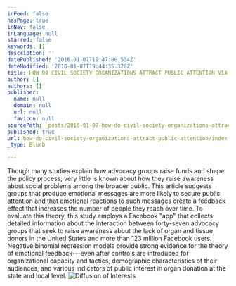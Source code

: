 ```yaml
---
inFeed: false
hasPage: true
inNav: false
inLanguage: null
starred: false
keywords: []
description: ''
datePublished: '2016-01-07T19:47:00.534Z'
dateModified: '2016-01-07T19:44:35.320Z'
title: HOW DO CIVIL SOCIETY ORGANIZATIONS ATTRACT PUBLIC ATTENTION VIA SOCIAL MEDIA?
author: []
authors: []
publisher:
  name: null
  domain: null
  url: null
  favicon: null
sourcePath: _posts/2016-01-07-how-do-civil-society-organizations-attract-public-attention.md
published: true
url: how-do-civil-society-organizations-attract-public-attention/index.html
_type: Blurb

---
```

Though many studies explain how advocacy groups raise funds and shape the policy process, very little is known about how they raise awareness about social problems among the broader public. This article suggests groups that produce emotional messages are more likely to secure public attention and that emotional reactions to such messages create a feedback effect that increases the number of people they reach over time. To evaluate this theory, this study employs a Facebook "app" that collects detailed information about the interaction between forty-seven advocacy groups that seek to raise awareness about the lack of organ and tissue donors in the United States and more than 123 million Facebook users. Negative binomial regression models provide strong evidence for the theory of emotional feedback---even after controls are introduced for organizational capacity and tactics, demographic characteristics of their audiences, and various indicators of public interest in organ donation at the state and local level.
![Diffusion of Interests](https://the-grid-user-content.s3-us-west-2.amazonaws.com/e27c9cf0-18e0-4635-a9fc-43799df88b11.jpg)